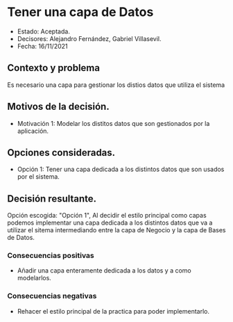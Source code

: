 # Tener una capa de Datos

* Estado: Aceptada.
* Decisores: Alejandro Fernández, Gabriel Villasevil.
* Fecha: 16/11/2021

## Contexto y problema

Es necesario una capa para gestionar los distios datos que utiliza el sistema

## Motivos de la decisión.

* Motivación 1: Modelar los distitos datos que son gestionados por la aplicación.

## Opciones consideradas.

* Opción 1: Tener una capa dedicada a los distintos datos que son usados por el sistema.

## Decisión resultante.

Opción escogida: "Opción 1", Al decidir el estilo principal como capas podemos implementar una capa dedicada a los distintos datos que va a utilizar el sitema intermediando entre la capa de Negocio y la capa de Bases de Datos.

### Consecuencias positivas

* Añadir una capa enteramente dedicada a los datos y a como modelarlos.

### Consecuencias negativas

* Rehacer el estilo principal de la practica para poder implementarlo.
